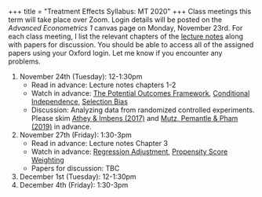 +++
title = "Treatment Effects Syllabus: MT 2020"
+++
Class meetings this term will take place over Zoom. Login details will be posted on the *Advanced Econometrics 1* canvas page on Monday, November 23rd. For each class meeting, I list the relevant chapters of the [lecture notes](/treatment-effects.pdf) along with papers for discussion. You should be able to access all of the assigned papers using your Oxford login. Let me know if you encounter any problems. 
1. November 24th (Tuesday): 12-1:30pm
    * Read in advance: Lecture notes chapters 1-2
    * Watch in advance: [The Potential Outcomes Framework](https://expl.ai/QHUAVRV), [Conditional Independence](https://expl.ai/LXPVDDN), [Selection Bias](https://expl.ai/DWVNRZU)
    * Discussion: Analyzing data from randomized controlled experiments. Please skim [Athey & Imbens (2017)](https://www.sciencedirect.com/science/article/pii/S2214658X16300174) and [Mutz, Pemantle & Pham (2019)](https://amstat.tandfonline.com/doi/full/10.1080/00031305.2017.1322143) in advance.
2. November 27th (Friday): 1:30-3pm
    * Read in advance: Lecture notes Chapter 3
    * Watch in advance: [Regression Adjustment](https://expl.ai/BJWTFKG), [Propensity Score Weighting](https://expl.ai/BASRRGX)
    * Papers for discussion: TBC
3. December 1st (Tuesday): 12-1:30pm
4. December 4th (Friday): 1:30-3pm
